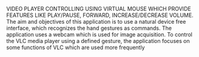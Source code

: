 VIDEO PLAYER CONTROLLING USING VIRTUAL MOUSE  WHICH PROVIDE FEATURES LIKE PLAY/PAUSE, FORWARD, INCREASE/DECREASE VOLUME.
The aim and objectives of this application is to use a natural device free interface, which recognizes the hand gestures as commands. The application uses a webcam which is used for image acquisition. To control the VLC media player using a defined gesture, the application focuses on some functions of VLC which are used more frequently
